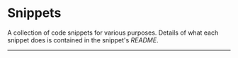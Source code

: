 # Snippets

A collection of code snippets for various purposes. Details of what each
snippet does is contained in the snippet's _README_.

<hr />
